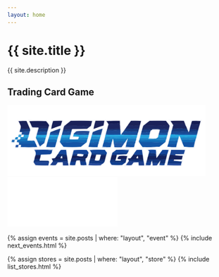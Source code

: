 ```yaml
---
layout: home
---
```


<div class="title">
  <h1>{{ site.title }}</h1>
  <p class="description">{{ site.description }}</p>
</div>

<div class="group games">
  <h2>Trading Card Game</h2>
  <a href="/digimon" aria-label="ir para digimon">
    <img src="/logos/digimon.svg" width="450" alt="digimon logo" />
  </a>

  <a href="/gundam" aria-label="ir para digimon">
    <img src="/logos/gundam.png" width="250" alt="gundam logo"/>
  </a>
</div>

{% assign events = site.posts | where: "layout", "event" %}
{% include next_events.html %}

{% assign stores = site.posts | where: "layout", "store" %}
{% include list_stores.html %}
